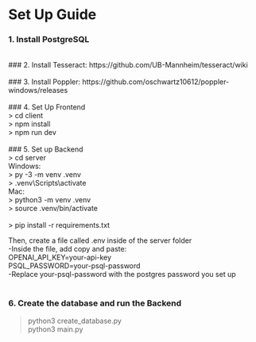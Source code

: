 # Set Up Guide
### 1. Install PostgreSQL <br/>
<br/>
### 2. Install Tesseract: https://github.com/UB-Mannheim/tesseract/wiki <br/>
<br/>
### 3. Install Poppler: https://github.com/oschwartz10612/poppler-windows/releases <br/>
<br/>   
### 4. Set Up Frontend <br/>
> cd client <br/>
> npm install <br/>
> npm run dev <br/>
<br/>
### 5. Set up Backend <br/>
> cd server <br/>
Windows: <br/>
> py -3 -m venv .venv  <br/>
> .venv\Scripts\activate  <br/>
Mac: <br/>
> python3 -m venv .venv  <br/>
> source .venv/bin/activate  <br/>
<br/>
> pip install -r requirements.txt <br/>

Then, create a file called .env inside of the server folder <br/>
 -Inside the file, add copy and paste: <br/>
OPENAI_API_KEY=your-api-key <br/>
PSQL_PASSWORD=your-psql-password <br/>
 -Replace your-psql-password with the postgres password you set up <br/>
<br/>
### 6. Create the database and run the Backend <br/>
> python3 create_database.py <br/>
> python3 main.py <br/>

